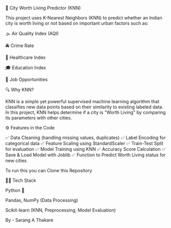 🌆 City Worth Living Predictor (KNN)

This project uses K-Nearest Neighbors (KNN) to predict whether an Indian city is worth living or not based on important urban factors such as:

🌫 Air Quality Index (AQI)

🚔 Crime Rate

🏥 Healthcare Index

🎓 Education Index

💼 Job Opportunities

🔍 Why KNN?

KNN is a simple yet powerful supervised machine learning algorithm that classifies new data points based on their similarity to existing labeled data.
In this project, KNN helps determine if a city is "Worth Living" by comparing its parameters with other cities.

⚙️ Features in the Code

✅ Data Cleaning (handling missing values, duplicates)
✅ Label Encoding for categorical data
✅ Feature Scaling using StandardScaler
✅ Train-Test Split for evaluation
✅ Model Training using KNN
✅ Accuracy Score Calculation
✅ Save & Load Model with Joblib
✅ Function to Predict Worth Living status for new cities

To run this you can Clone this Repository

🧑‍💻 Tech Stack

Python 🐍

Pandas, NumPy (Data Processing)

Scikit-learn (KNN, Preprocessing, Model Evaluation)

By - Sarang A Thakare
